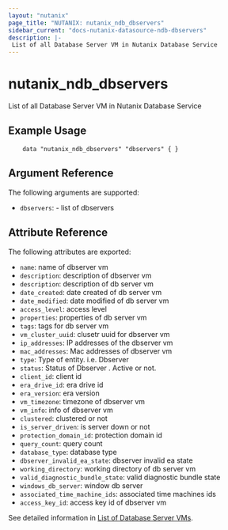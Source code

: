 ```yaml
---
layout: "nutanix"
page_title: "NUTANIX: nutanix_ndb_dbservers"
sidebar_current: "docs-nutanix-datasource-ndb-dbservers"
description: |-
 List of all Database Server VM in Nutanix Database Service
---
```


# nutanix_ndb_dbservers

List of all Database Server VM in Nutanix Database Service

## Example Usage

```hcl
    data "nutanix_ndb_dbservers" "dbservers" { }
```

## Argument Reference

The following arguments are supported:

* `dbservers`: - list of dbservers

## Attribute Reference

The following attributes are exported:

* `name`: name of dbserver vm
* `description`: description of dbserver vm
* `description`: description of db server vm
* `date_created`: date created of db server vm
* `date_modified`: date modified of db server vm
* `access_level`: access level
* `properties`: properties of db server vm
* `tags`: tags for db server vm
* `vm_cluster_uuid`: clusetr uuid for dbserver vm
* `ip_addresses`: IP addresses of the dbserver vm
* `mac_addresses`: Mac addresses of dbserver vm
* `type`: Type of entity. i.e. Dbserver
* `status`: Status of Dbserver . Active or not.
* `client_id`:  client id
* `era_drive_id`: era drive id
* `era_version`: era version
* `vm_timezone`:  timezone of dbserver vm
* `vm_info`: info of dbserver vm
* `clustered`: clustered or not
* `is_server_driven`: is server down or not
* `protection_domain_id`: protection domain id
* `query_count`: query count
* `database_type`: database type
* `dbserver_invalid_ea_state`: dbserver invalid ea state
* `working_directory`: working directory of db server vm
* `valid_diagnostic_bundle_state`: valid diagnostic bundle state
* `windows_db_server`: window db server
* `associated_time_machine_ids`: associated time machines ids
* `access_key_id`: access key id of dbserver vm


See detailed information in [List of Database Server VMs](https://www.nutanix.dev/api_references/ndb/#/e4deab7ef784b-get-list-of-all-database-servers).
